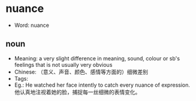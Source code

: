 # nuance

- Word: nuance

## noun

- Meaning: a very slight difference in meaning, sound, colour or sb's feelings that is not usually very obvious
- Chinese: （意义、声音、颜色、感情等方面的）细微差别
- Tags: 
- Eg.: He watched her face intently to catch every nuance of expression. 他认真地注视着她的脸，捕捉每一丝细微的表情变化。

